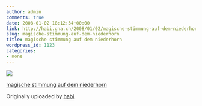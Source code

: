 ```yaml
---
author: admin
comments: true
date: 2008-01-02 18:12:34+00:00
link: http://habi.gna.ch/2008/01/02/magische-stimmung-auf-dem-niederhorn/
slug: magische-stimmung-auf-dem-niederhorn
title: magische stimmung auf dem niederhorn
wordpress_id: 1123
categories:
- none
---
```



 [![](http://farm3.static.flickr.com/2192/2158352291_9392e9d6e0_m.jpg)](http://www.flickr.com/photos/habi/2158352291/)
   

 
  [magische stimmung auf dem niederhorn](http://www.flickr.com/photos/habi/2158352291/)
    

  Originally uploaded by [habi](http://www.flickr.com/people/habi/).
 




  

